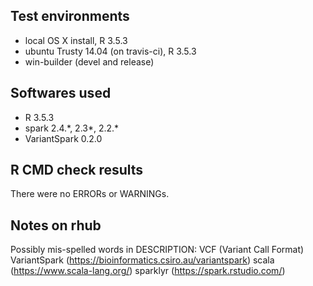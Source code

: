 ## Test environments
* local OS X install, R 3.5.3
* ubuntu Trusty 14.04  (on travis-ci), R 3.5.3
* win-builder (devel and release)

## Softwares used

* R 3.5.3
* spark 2.4.\*, 2.3\*, 2.2.\*
* VariantSpark 0.2.0

## R CMD check results
There were no ERRORs or WARNINGs. 

## Notes on rhub

Possibly mis-spelled words in DESCRIPTION:
  VCF (Variant Call Format)
  VariantSpark (https://bioinformatics.csiro.au/variantspark)
  scala (https://www.scala-lang.org/)
  sparklyr (https://spark.rstudio.com/)